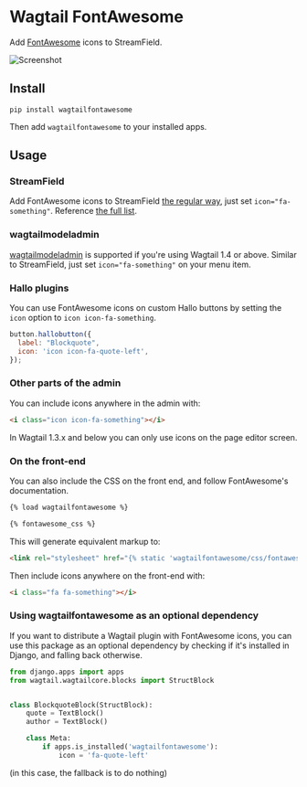 Wagtail FontAwesome
====================

Add [FontAwesome](https://github.com/FortAwesome/Font-Awesome) icons to StreamField.

![Screenshot](screenshot.png)

Install
-------

```shell
pip install wagtailfontawesome
```

Then add `wagtailfontawesome` to your installed apps.

Usage
-----

### StreamField

Add FontAwesome icons to StreamField [the regular way](http://docs.wagtail.io/en/latest/topics/streamfield.html#basic-block-types), just set `icon="fa-something"`. Reference [the full list](http://fontawesome.io/icons/).

### wagtailmodeladmin

[wagtailmodeladmin](https://github.com/rkhleics/wagtailmodeladmin) is supported if you're using Wagtail 1.4 or above. Similar to StreamField, just set `icon="fa-something"` on your menu item.

### Hallo plugins

You can use FontAwesome icons on custom Hallo buttons by setting the `icon` option to `icon icon-fa-something`.

```javascript
button.hallobutton({
  label: "Blockquote",
  icon: 'icon icon-fa-quote-left',
});
```

### Other parts of the admin

You can include icons anywhere in the admin with:

```html
<i class="icon icon-fa-something"></i>
```

In Wagtail 1.3.x and below you can only use icons on the page editor screen.

### On the front-end

You can also include the CSS on the front end, and follow FontAwesome's documentation.

```html
{% load wagtailfontawesome %}

{% fontawesome_css %}
```

This will generate equivalent markup to:

```html
<link rel="stylesheet" href="{% static 'wagtailfontawesome/css/fontawesome.css' %}">
```

Then include icons anywhere on the front-end with:

```html
<i class="fa fa-something"></i>
```

### Using wagtailfontawesome as an optional dependency

If you want to distribute a Wagtail plugin with FontAwesome icons, you can use this package as an optional dependency by checking if it's installed in Django, and falling back otherwise.

```python
from django.apps import apps
from wagtail.wagtailcore.blocks import StructBlock


class BlockquoteBlock(StructBlock):
    quote = TextBlock()
    author = TextBlock()

    class Meta:
        if apps.is_installed('wagtailfontawesome'):
            icon = 'fa-quote-left'
```

(in this case, the fallback is to do nothing)
